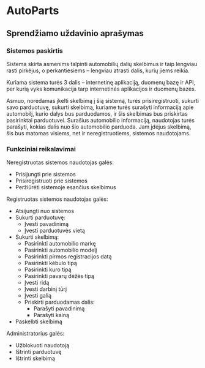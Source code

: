 # AutoParts

## Sprendžiamo uždavinio aprašymas

### Sistemos paskirtis

Sistema skirta asmenims talpinti automobilių dalių skelbimus ir taip lengviau rasti pirkėjus, o perkantiesiems – lengviau atrasti dalis, kurių jiems reikia.

Kuriama sistema turės 3 dalis – internetinę aplikaciją, duomenų bazę ir API, per kurią vyks komunikacija tarp internetinės aplikacijos ir duomenų bazės.

Asmuo, norėdamas įkelti skelbimą į šią sistemą, turės prisiregistruoti, sukurti savo parduotuvę, sukurti skelbimą, kuriame turės surašyti informaciją apie automobilį, kurio dalys bus parduodamos, ir šis skelbimas bus priskirtas pasirinktai parduotuvei. Surašius automobilio informaciją, naudotojas turės parašyti, kokias dalis nuo šio automobilio parduoda. Jam įdėjus skelbimą, šis bus matomas visiems, net ir neregistruotiems, sistemos naudotojams.

### Funkciniai reikalavimai

Neregistruotas sistemos naudotojas galės:

-	Prisijungti prie sistemos
-	Prisiregistruoti prie sistemos
-	Peržiūrėti sistemoje esančius skelbimus

Registruotas sistemos naudotojas galės:
-	Atsijungti nuo sistemos
-	Sukurti parduotuvę:
    -	Įvesti pavadinimą
    -	Įvesti parduotuvės vietą
-	Sukurti skelbimą:
    -	Pasirinkti automobilio markę
    -	Pasirinkti automobilio modelį
    -	Pasirinkti pirmos registracijos datą
    -	Pasirinkti kėbulo tipą
    -	Pasirinkti kuro tipą
    -	Pasirinkti pavarų dėžės tipą
    -	Įvesti ridą
    -	Įvesti darbinį tūrį
    -	Įvesti galią
    -	Priskirti parduodamas dalis:
        -	Parašyti pavadinimą
        -	Parašyti kainą
  -	Paskelbti skelbimą

Administratorius galės:
-	Užblokuoti naudotoją
-	Ištrinti parduotuvę
-	Ištrinti skelbimą
